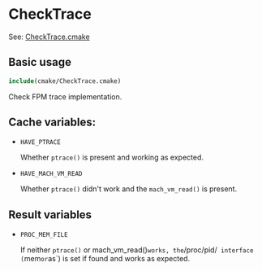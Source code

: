 # CheckTrace

See: [CheckTrace.cmake](https://github.com/petk/php-build-system/blob/master/cmake/sapi/fpm/cmake/CheckTrace.cmake)

## Basic usage

```cmake
include(cmake/CheckTrace.cmake)
```

Check FPM trace implementation.

## Cache variables:

* `HAVE_PTRACE`

  Whether `ptrace()` is present and working as expected.

* `HAVE_MACH_VM_READ`

  Whether `ptrace()` didn't work and the `mach_vm_read()` is present.

## Result variables

* `PROC_MEM_FILE`

  If neither `ptrace()` or mach_vm_read()` works, the `/proc/pid/<file>`
  interface (`mem` or `as`) is set if found and works as expected.
